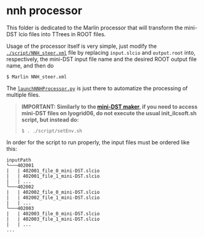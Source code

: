 # nnh processor

This folder is dedicated to the Marlin processor that will transform the mini-DST lcio files into TTrees in ROOT files.

Usage of the processor itself is very simple, just modify the [``./script/NNH_steer.xml``](./script/NNH_steer.xml) file by replacing ``input.slcio`` and ``output.root`` into, respectively, the mini-DST input file name and the desired ROOT output file name, and then do
```
$ Marlin NNH_steer.xml
```

The [``launchNNHProcessor.py``](./script/launchNNHProcessor.py) is just there to automatize the processing of multiple files. 


> **IMPORTANT: Similarly to the [mini-DST maker](../miniDSTMaker), if you need to access mini-DST files on lyogrid06, do not execute the usual init_ilcsoft.sh script, but instead do:**
>
>     $ . ./script/setEnv.sh

In order for the script to run properly, the input files must be ordered like this:

```
inputPath
└───402001
|   | 402001_file_0_mini-DST.slcio
|   | 402001_file_1_mini-DST.slcio
|   | ...
└───402002
|   | 402002_file_0_mini-DST.slcio
|   | 402002_file_1_mini-DST.slcio
|   | ...
└───402003
|   | 402003_file_0_mini-DST.slcio
|   | 402003_file_1_mini-DST.slcio
|   | ...
...
```

